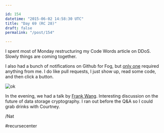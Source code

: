 ```yaml
---

id: 154
datetime: "2015-06-02 14:58:30 UTC"
title: "Day 69 (RC 28)"
draft: false
permalink: "/post/154"

---
```


I spent most of Monday restructuring my Code Words article on DDoS. Slowly things are coming together. 

I also had a bunch of notifications on Github for Fog, but [only one](https://github.com/fog/fog-google/pull/44) required anything from me. I do like pull requests, I just show up, read some code, and then click a button.

![ok](https://s3.amazonaws.com/f.cl.ly/items/0o1z303j1g1z0v0j1Z2y/tumblr_inline_n1ii70eBz41qkkbbc.gif)

In the evening, we had a talk by [Frank Wang](http://frankwang.org/). Interesting discussion on the future of data storage cryptography. I ran out before the Q&A so I could grab drinks with Courtney.

/Nat

#recursecenter

